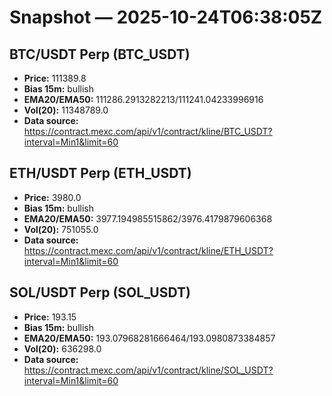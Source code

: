 # Snapshot — 2025-10-24T06:38:05Z

## BTC/USDT Perp (BTC_USDT)
- **Price:** 111389.8
- **Bias 15m:** bullish
- **EMA20/EMA50:** 111286.2913282213/111241.04233996916
- **Vol(20):** 11348789.0
- **Data source:** https://contract.mexc.com/api/v1/contract/kline/BTC_USDT?interval=Min1&limit=60

## ETH/USDT Perp (ETH_USDT)
- **Price:** 3980.0
- **Bias 15m:** bullish
- **EMA20/EMA50:** 3977.194985515862/3976.4179879606368
- **Vol(20):** 751055.0
- **Data source:** https://contract.mexc.com/api/v1/contract/kline/ETH_USDT?interval=Min1&limit=60

## SOL/USDT Perp (SOL_USDT)
- **Price:** 193.15
- **Bias 15m:** bullish
- **EMA20/EMA50:** 193.07968281666464/193.0980873384857
- **Vol(20):** 636298.0
- **Data source:** https://contract.mexc.com/api/v1/contract/kline/SOL_USDT?interval=Min1&limit=60
